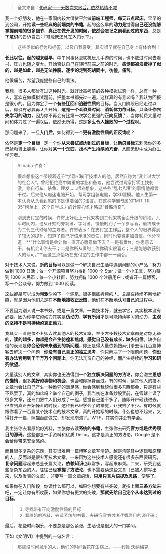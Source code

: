 > 全文来自：[代码家——无数次失败后，依然热情不减](https://daimajia.com/)

我一个好朋友，他在一家国内较大借贷平台做**前端工程师**，**每天五点起床**，早早的到公司，开始**读一些经典的前端类的书籍**。起的这么早的**动力是**觉得**自己还没能够掌握前端的很多细节**，**真正在做开发的时候，依然会忘记之前看到过的东西**，总是**下意识**的告诉自己：『可能我还处在入门水平』。

> 这些类似的行为和标签，以及自我感受，其实很早就在自己身上有体会到！

**长此以往，起的越来越早**，中午同事休息联机玩儿手游的时候，也不放过时间去看书，压力也随之变大。开始否认自己在转行前端之前的时光，**感觉都被浪费掉了似的，越是如此，越是无法挣脱，逐步的走到死胡同中，彷徨，痛苦**。

他很痛苦，希望我能提些自己的看法。

我想，很多人都曾有过这种时光。就好比高考前的各种模拟试题一样，总有一种人，喜欢在做模拟试题前，把整本书都先过一遍。这样真的有意义吗？我认为回报是很小的。因为你定了一个**有些迂回**和**逃避性质**的目标。当入门阶段已经走过以后，你没有必要再从头开始，**这是一个会浪费时间、消耗体力的目标，只会让你丧失学习的动力**，因为你不再会有比第一次学会更强的**正向反馈**了，当你耗费大量时间和体力过了一遍以后，依然无所得，这是**多么令人挫败的一个过程**啊。

那问题来了，一旦**入门后**，如何得到一个**更有激励性质的正反馈**呢？

依然是**定一个目标**，定一个你**从未尝试或达到过的目标**，让**新的目标**去刺激你的多巴胺和肾上腺素，让你**对某一个东西、技术产生持续的亢奋**，从而无形中成为终生学习者。

> Alibaba 许寄：
>
> 很难想象这个带领着近千“学霸+海归”技术人的他，居然自称为“没上过大学的社会人”。曾经拒绝高中繁重的学业和备考，他尝试过离家打零工找刺激，修自行车、杀鱼、理发……很难想象，这些些“乱七八糟”的事情他都曾干过。后来他从痴迷电脑开始，帮同学组装电脑，学3D建模。他人生第一本认真从头看到尾的书是谭浩强的C语言。在这种学霸专属的“MIT TR 35”榜单上，这个自学成才的计算机怪才略显“骨骼清奇”。 
>
> 刚到支付宝的时候，许寄正好赶上一代架构到二代架构全面升级的阶段。几年时间内，他从开始的旁观者、学习者，慢慢的到了一个参与者，最终成长为二代三代时候的主导者。许寄表示：在支付宝工作后，整个人的眼界得到了较大的提升，知道了自己所该承担的责任，同时也变得更加自信。他分享道：**“什么事情是会让你一直开心愿意做下去？一是有舞台，你愿意去干，有机会让你去干；二是你所从事的工作你确实很喜欢；三是能够收获别人的认可。”**而这三点恰巧在支付宝的工作中都一一契合。

对于技术人来说，**新的目标**可以是做一个解决自己生活中遇到问题的小产品：努力做到 1000 日活；做一个开源项目努力得到 1000 个 Star；做一个小工具，努力赚到 1000 人民币；做一个小社群，努力拥有 1000 个注册用户；或者开一篇博客，写一个公众号，努力做到 1000 阅读。

这些都是可以成为**刺激**你的下一个源泉。很多很能折腾的人，总是在持续不断地折腾，就是因为他们总是在**不断地接收正反馈**，他们在不断地**认可自己**的过程中。

不要因为别人说一本书好，或是一篇文章，一类技术好，就去学它，其实根本没有必要，因为你学它的动力其实是**伪动力**，**学有所用**才是可能持续学习的动力，**主观的坚持不是可持续的真正动力**。

我其实一直是很不主张去读其他人的技术文章，至少大多数技术文章都是对你无益的，**读的越多，你越是会产生彷徨和焦虑，感觉自己没有成长，缺少自信**。缺少自信的表现是**你会恐惧未来遇到的新问题**，你还是得大量依赖搜索引擎去读几百篇博客去解决一个问题，**你没有自己真正的独立思考**，你只解决了一个眼前问题，**你没有办法套用到千千万万个问题上**，你无法亢奋自己的神经，而产生持续的**学习和研究欲望**。

大量读别人的文章，其实你也无法得到一个**独立解决问题的方法论**，你会滋生**思想的懒惰**，很多**美好的事物和机会**，也会和你擦身而过。有的时候，读其他人的技术文章也会让自己产生一种诡异的满足感，你会感到我貌似很多东西都会，只是有些不熟罢了，真的如此吗？举个自己的例子，我当初在准备炒股票前，在雪球上读了很多文章，还专门把牛人们分成了一组，感觉自己差不多了，随即开户砸钱进去，但直到真正开始操盘的时候，这种我已经学会了的错觉，让我赔了不少。有时候就跟你看了一百篇某个技术点的技术文章，真的开始写的时候，什么也想不起来，又得打开一篇，照猫画虎做完，却发现崩溃了。WTF，其实你并没有学会。

我主张你去看原始的资料，主张你去读**系统的书籍**，主张你去研究**官方或是优秀项目的源码**。这些都是一手资料和优质 Demo。这才是真正的方法论，Google 是不会给你带来安全感的。

而且很多复杂的东西，其实很难用一篇博客文章写清楚。越是清楚其中逻辑和原理的人，反而越是很少写技术文章，一来因为这些技术人感觉还有很多东西要研究，**复杂问题**写起来总是长篇大论，**依赖知识**也非常多，写起来麻烦。二来，研究到这些复杂东西的人，往往已经**掌握了方法论**，也不需要读这些文章（已被人撰写出来，以及发表的文章），非要写一篇文章的话，**只用只言片语提及思路**，便够了。

如果你在入门阶段，你读什么都可以，如果你想要有些突破，就按上面**三条方法**来吧，一定让你有所收获，如果你想有更大的突破，**那就先给自己定个从未达到过的目标**。

> 1. 寻找带有正向激励性质的目标
> 2. 看原始的资料，去读系统的书籍，去研究官方或者优秀项目的源代码；

最后，花些时间娱乐，不要总是那么紧张，生活也是很大的一门学问。

正如《文明VI》中提到的一句名言：

> 那些没时间娱乐的人，他们的时间会花在生病上。——约翰 沃纳梅克 